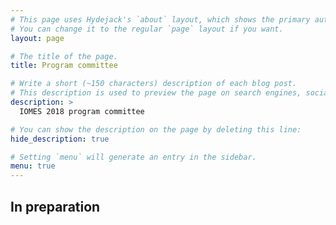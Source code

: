```yaml
---
# This page uses Hydejack's `about` layout, which shows the primary author's picture and about text at the top.
# You can change it to the regular `page` layout if you want.
layout: page

# The title of the page.
title: Program committee

# Write a short (~150 characters) description of each blog post.
# This description is used to preview the page on search engines, social media, etc.
description: >
  IOMES 2018 program committee

# You can show the description on the page by deleting this line:
hide_description: true

# Setting `menu` will generate an entry in the sidebar.
menu: true
---
```


## In preparation
